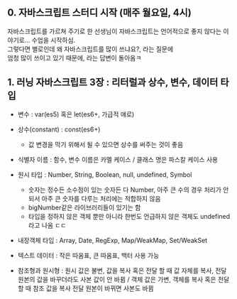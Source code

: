 ## 0. 자바스크립트 스터디 시작 (매주 월요일, 4시)
자바스크립트를 가르쳐 주기로 한 선생님이 자바스크립트는 언어적으로 좋지 않다는 이야기로... 수업을 시작하심.  
그렇다면 별로인데 왜 자바스크립트를 많이 쓰냐요?, 라는 질문에  
엄청 많이 쓰이고 있기 때문에, 라는 답변이 돌아옴ㅋ

## 1. 러닝 자바스크립트 3장 : 리터럴과 상수, 변수, 데이터 타입

- 변수 : var(es5) 혹은 let(es6+, 가급적 얘로)
- 상수(constant) : const(es6+)
  - 값 변경을 막기 위해서 될 수 있으면 상수를 써주는 것이 좋음  

- 식별자 이름 : 함수, 변수 이름은 카멜 케이스 / 클래스 명은 파스칼 케이스 사용  
- 원시 타입 : Number, String, Boolean, null, undefined, Symbol
  - 숫자는 정수든 소수점이 있는 숫자든 다 Number, 아주 큰 수의 경우 처리가 안되서 아주 큰 숫자를 다루는 처리에는 적합하지 않음
  - bigNumber같은 라이브러리들이 있기는 함
  - 타입을 정하지 않은 객체 뿐만 아니라 한번도 언급하지 않은 객체도 undefined라고 나옴 ㄷㄷ
- 내장객체 타입 : Array, Date, RegExp, Map/WeakMap, Set/WeakSet
- 텍스트 데이터 : 작은 따옴표, 큰 따옴표, 백터 사용 가능
- 참조형과 원시형 : 원시 값은 불변, 값을 복사 혹은 전달 할 때 값 자체를 복사, 전달원본의 값을 바꾸더라도 사본 값이 안 바뀜
/ 객체 값은 가변, 객체를 복사 혹은 전달 할 때 참조 값을 복사 전달 원본이 바뀌면 사본도 바뀜
